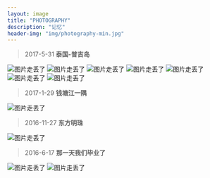 ```yaml
---
layout: image
title: "PHOTOGRAPHY"
description: "记忆"
header-img: "img/photography-min.jpg"
---
```


> 2017-5-31 **泰国-普吉岛**

![图片走丢了](Thailand/芭东海滩_1.jpg)
![图片走丢了](Thailand/芭东海滩_2.jpg)
![图片走丢了](Thailand/芭东海滩_3.jpg)
![图片走丢了](Thailand/phuket.jpg)
![图片走丢了](Thailand/Thailand_7.jpg)
![图片走丢了](Thailand/Thailand_5.jpg)
![图片走丢了](Thailand/Thailand_6.jpg)


> 2017-1-29 **钱塘江一隅**

![图片走丢了](HangZhou/钱塘江一隅.jpg)


> 2016-11-27 **东方明珠**

![图片走丢了](ShangHai/ShangHai_1.jpg)


> 2016-6-17 **那一天我们毕业了**

![图片走丢了](NingBo/NingBo_1.jpg)
![图片走丢了](NingBo/NingBo_2.jpg)

